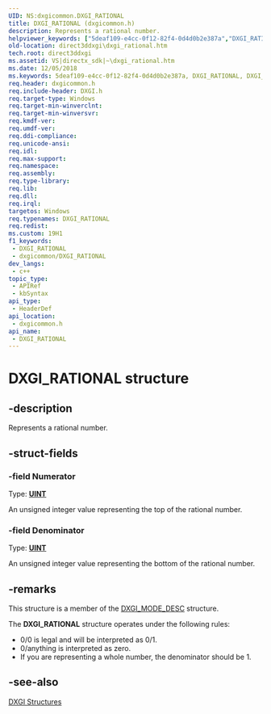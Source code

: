 ```yaml
---
UID: NS:dxgicommon.DXGI_RATIONAL
title: DXGI_RATIONAL (dxgicommon.h)
description: Represents a rational number.
helpviewer_keywords: ["5deaf109-e4cc-0f12-82f4-0d4d0b2e387a","DXGI_RATIONAL","DXGI_RATIONAL structure [DXGI]","direct3ddxgi.dxgi_rational","dxgicommon/DXGI_RATIONAL"]
old-location: direct3ddxgi\dxgi_rational.htm
tech.root: direct3ddxgi
ms.assetid: VS|directx_sdk|~\dxgi_rational.htm
ms.date: 12/05/2018
ms.keywords: 5deaf109-e4cc-0f12-82f4-0d4d0b2e387a, DXGI_RATIONAL, DXGI_RATIONAL structure [DXGI], direct3ddxgi.dxgi_rational, dxgicommon/DXGI_RATIONAL
req.header: dxgicommon.h
req.include-header: DXGI.h
req.target-type: Windows
req.target-min-winverclnt: 
req.target-min-winversvr: 
req.kmdf-ver: 
req.umdf-ver: 
req.ddi-compliance: 
req.unicode-ansi: 
req.idl: 
req.max-support: 
req.namespace: 
req.assembly: 
req.type-library: 
req.lib: 
req.dll: 
req.irql: 
targetos: Windows
req.typenames: DXGI_RATIONAL
req.redist: 
ms.custom: 19H1
f1_keywords:
 - DXGI_RATIONAL
 - dxgicommon/DXGI_RATIONAL
dev_langs:
 - c++
topic_type:
 - APIRef
 - kbSyntax
api_type:
 - HeaderDef
api_location:
 - dxgicommon.h
api_name:
 - DXGI_RATIONAL
---
```


# DXGI_RATIONAL structure


## -description

Represents a rational number.

## -struct-fields

### -field Numerator

Type: <b><a href="https://docs.microsoft.com/windows/desktop/WinProg/windows-data-types">UINT</a></b>

An unsigned integer value representing the top of the rational number.

### -field Denominator

Type: <b><a href="https://docs.microsoft.com/windows/desktop/WinProg/windows-data-types">UINT</a></b>

An unsigned integer value representing the bottom of the rational number.

## -remarks

This structure is a member of the <a href="https://docs.microsoft.com/previous-versions/windows/desktop/legacy/bb173064(v=vs.85)">DXGI_MODE_DESC</a> structure.

The <b>DXGI_RATIONAL</b> structure operates under the following rules:

<ul>
<li>0/0 is legal and will be interpreted as 0/1.</li>
<li>0/anything is interpreted as zero.</li>
<li>If you are representing a whole number, the denominator should be 1.</li>
</ul>

## -see-also

<a href="https://docs.microsoft.com/windows/desktop/direct3ddxgi/d3d10-graphics-reference-dxgi-structures">DXGI Structures</a>

